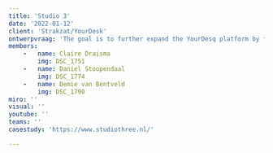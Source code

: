 ```yaml
---
title: 'Studio 3'
date: '2022-01-12'
client: 'Strakzat/YourDesk'
ontwerpvraag: 'The goal is to further expand the YourDesq platform by focussing on binding more employers to the platform and meeting their needs.'
members:
    -   name: Claire Draisma
        img: DSC_1751
    -   name: Daniel Stoopendaal
        img: DSC_1774
    -   name: Demie van Bentveld 
        img: DSC_1790
miro: ''
visual: ''
youtube: ''
teams: ''
casestudy: 'https://www.studiothree.nl/'

---
```



 

